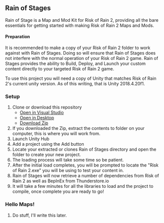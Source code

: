 ## Rain of Stages
Rain of Stage is a Map and Mod Kit for Risk of Rain 2, providing all the bare essentials for getting started with making Risk of Rain 2 Maps and Mods.


#### Preparation

It is recommended to make a copy of your Risk of Rain 2 folder to work against with Rain of Stages.
Doing so will ensure that Rain of Stages does not interfere with the normal operation of your Risk of Rain 2 game.
Rain of Stages provides the ability to Build, Deploy, and Launch your custom content directly to your targeted Risk of Rain 2 game.

To use this project you will need a copy of Unity that matches Risk of Rain 2's current unity version. As of this writing, that is Unity 2018.4.20f1.

### Setup
 1. Clone or download this repository 
	* [Open in Visual Studio](git-client://clone?repo=https://github.com/PassivePicasso/Rain-of-Stages)
	* [Open in Desktop](github-windows://openRepo/https://github.com/PassivePicasso/Rain-of-Stages)
	* [Download Zip](https://github.com/PassivePicasso/Rain-of-Stages/archive/master.zip)
 2. If you downloaded the Zip, extract the contents to folder on your computer, this is where you will work from.
 2. Launch Unity Hub
 3. Add a project using the Add button
 4. Locate your extracted or clones Rain of Stages directory and open the folder to create your new project.
 6. The loading process will take some time so be patient.
 7. After the initial load completes, you will be prompted to locate the "Risk of Rain 2.exe" you will be using to test your content in.
 8. Rain of Stages will now retrieve a number of dependencies from Risk of Rain 2 as well as BepInEx from Thunderstore.io
 9. It will take a few minutes for all the libraries to load and the project to compile, once complete you are ready to go!


### Hello Maps!

1. Do stuff, I'll write this later.
